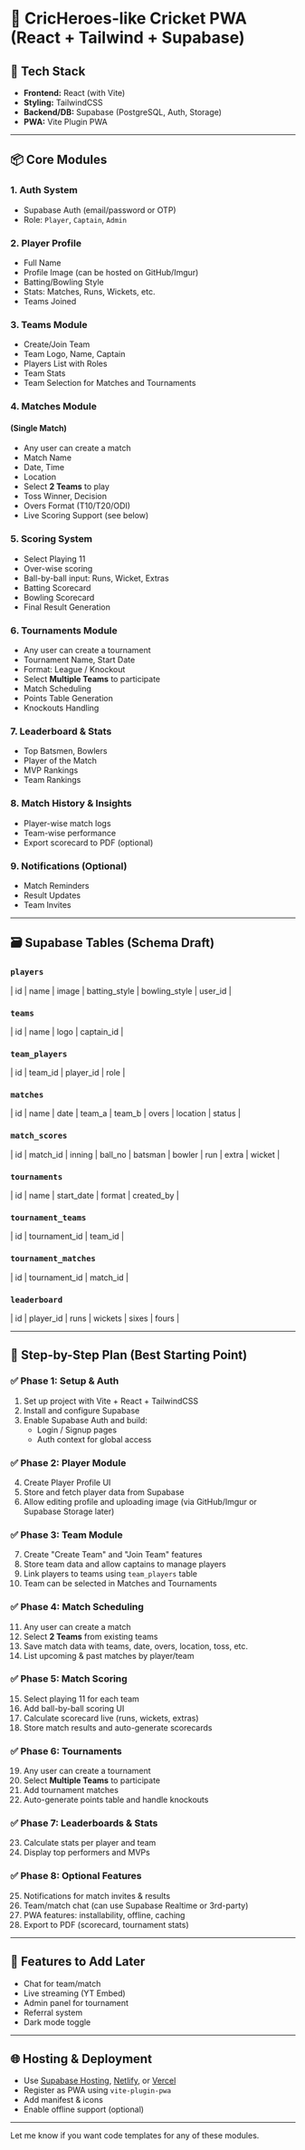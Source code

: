 # 🏏 CricHeroes-like Cricket PWA (React + Tailwind + Supabase)

## 🧱 Tech Stack
- **Frontend:** React (with Vite)
- **Styling:** TailwindCSS
- **Backend/DB:** Supabase (PostgreSQL, Auth, Storage)
- **PWA:** Vite Plugin PWA

---

## 📦 Core Modules

### 1. **Auth System**
- Supabase Auth (email/password or OTP)
- Role: `Player`, `Captain`, `Admin`

### 2. **Player Profile**
- Full Name
- Profile Image (can be hosted on GitHub/Imgur)
- Batting/Bowling Style
- Stats: Matches, Runs, Wickets, etc.
- Teams Joined

### 3. **Teams Module**
- Create/Join Team
- Team Logo, Name, Captain
- Players List with Roles
- Team Stats
- Team Selection for Matches and Tournaments

### 4. **Matches Module**
#### (Single Match)
- Any user can create a match
- Match Name
- Date, Time
- Location
- Select **2 Teams** to play
- Toss Winner, Decision
- Overs Format (T10/T20/ODI)
- Live Scoring Support (see below)

### 5. **Scoring System**
- Select Playing 11
- Over-wise scoring
- Ball-by-ball input: Runs, Wicket, Extras
- Batting Scorecard
- Bowling Scorecard
- Final Result Generation

### 6. **Tournaments Module**
- Any user can create a tournament
- Tournament Name, Start Date
- Format: League / Knockout
- Select **Multiple Teams** to participate
- Match Scheduling
- Points Table Generation
- Knockouts Handling

### 7. **Leaderboard & Stats**
- Top Batsmen, Bowlers
- Player of the Match
- MVP Rankings
- Team Rankings

### 8. **Match History & Insights**
- Player-wise match logs
- Team-wise performance
- Export scorecard to PDF (optional)

### 9. **Notifications (Optional)**
- Match Reminders
- Result Updates
- Team Invites

---

## 🗃️ Supabase Tables (Schema Draft)

### `players`
| id | name | image | batting_style | bowling_style | user_id |

### `teams`
| id | name | logo | captain_id |

### `team_players`
| id | team_id | player_id | role |

### `matches`
| id | name | date | team_a | team_b | overs | location | status |

### `match_scores`
| id | match_id | inning | ball_no | batsman | bowler | run | extra | wicket |

### `tournaments`
| id | name | start_date | format | created_by |

### `tournament_teams`
| id | tournament_id | team_id |

### `tournament_matches`
| id | tournament_id | match_id |

### `leaderboard`
| id | player_id | runs | wickets | sixes | fours |

---

## 🚀 Step-by-Step Plan (Best Starting Point)

### ✅ Phase 1: Setup & Auth
1. Set up project with Vite + React + TailwindCSS
2. Install and configure Supabase
3. Enable Supabase Auth and build:
   - Login / Signup pages
   - Auth context for global access

### ✅ Phase 2: Player Module
4. Create Player Profile UI
5. Store and fetch player data from Supabase
6. Allow editing profile and uploading image (via GitHub/Imgur or Supabase Storage later)

### ✅ Phase 3: Team Module
7. Create "Create Team" and "Join Team" features
8. Store team data and allow captains to manage players
9. Link players to teams using `team_players` table
10. Team can be selected in Matches and Tournaments

### ✅ Phase 4: Match Scheduling
11. Any user can create a match
12. Select **2 Teams** from existing teams
13. Save match data with teams, date, overs, location, toss, etc.
14. List upcoming & past matches by player/team

### ✅ Phase 5: Match Scoring
15. Select playing 11 for each team
16. Add ball-by-ball scoring UI
17. Calculate scorecard live (runs, wickets, extras)
18. Store match results and auto-generate scorecards

### ✅ Phase 6: Tournaments
19. Any user can create a tournament
20. Select **Multiple Teams** to participate
21. Add tournament matches
22. Auto-generate points table and handle knockouts

### ✅ Phase 7: Leaderboards & Stats
23. Calculate stats per player and team
24. Display top performers and MVPs

### ✅ Phase 8: Optional Features
25. Notifications for match invites & results
26. Team/match chat (can use Supabase Realtime or 3rd-party)
27. PWA features: installability, offline, caching
28. Export to PDF (scorecard, tournament stats)

---

## 🧠 Features to Add Later
- Chat for team/match
- Live streaming (YT Embed)
- Admin panel for tournament
- Referral system
- Dark mode toggle

---

## 🌐 Hosting & Deployment
- Use [Supabase Hosting](https://supabase.com/), [Netlify](https://netlify.com), or [Vercel](https://vercel.com/)
- Register as PWA using `vite-plugin-pwa`
- Add manifest & icons
- Enable offline support (optional)

---

Let me know if you want code templates for any of these modules.

